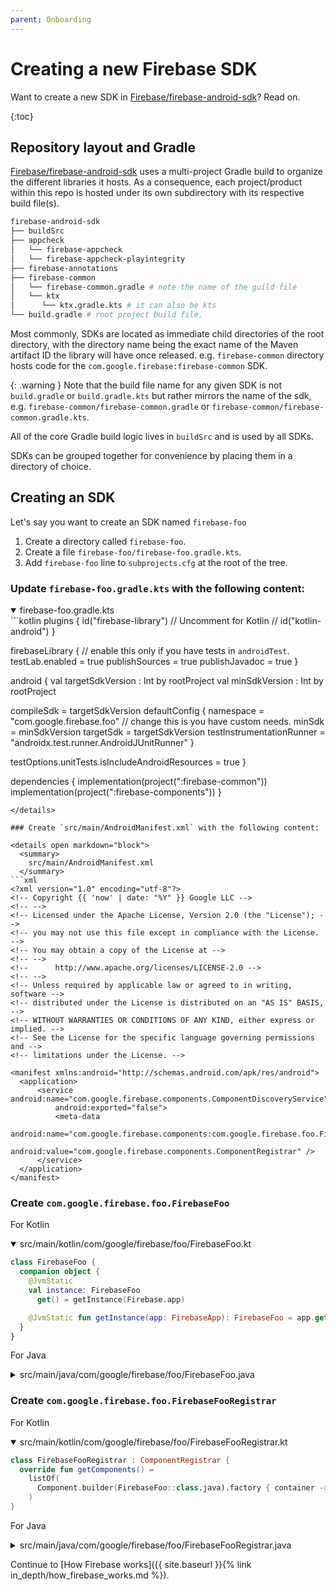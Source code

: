 ```yaml
---
parent: Onboarding
---
```


# Creating a new Firebase SDK

Want to create a new SDK in 
[Firebase/firebase-android-sdk](https://github.com/firebase/firebase-android-sdk)?
Read on.

{:toc}

## Repository layout and Gradle

[Firebase/firebase-android-sdk](https://github.com/firebase/firebase-android-sdk)
uses a multi-project Gradle build to organize the different libraries it hosts.
As a consequence, each project/product within this repo is hosted under its own
subdirectory with its respective build file(s).

```bash
firebase-android-sdk
├── buildSrc
├── appcheck
│   └── firebase-appcheck
│   └── firebase-appcheck-playintegrity
├── firebase-annotations
├── firebase-common
│   └── firebase-common.gradle # note the name of the guild file
│   └── ktx
│      └── ktx.gradle.kts # it can also be kts
└── build.gradle # root project build file.
```

Most commonly, SDKs are located as immediate child directories of the root
directory, with the directory name being the exact name of the Maven artifact ID
the library will have once released. e.g. `firebase-common` directory
hosts code for the `com.google.firebase:firebase-common` SDK.

{: .warning }
Note that the build file name for any given SDK is not `build.gradle` or `build.gradle.kts`
but rather mirrors the name of the sdk, e.g.
`firebase-common/firebase-common.gradle` or `firebase-common/firebase-common.gradle.kts`.

All of the core Gradle build logic lives in `buildSrc` and is used by all
SDKs.

SDKs can be grouped together for convenience by placing them in a directory of
choice.

## Creating an SDK

Let's say you want to create an SDK named `firebase-foo`

1.  Create a directory called `firebase-foo`.
1.  Create a file `firebase-foo/firebase-foo.gradle.kts`.
1.  Add `firebase-foo` line to `subprojects.cfg` at the root of the tree.

### Update `firebase-foo.gradle.kts` with the following content:
<details open markdown="block">
  <summary>
    firebase-foo.gradle.kts
  </summary>
```kotlin
plugins {
  id("firebase-library")
  // Uncomment for Kotlin
  // id("kotlin-android")
}

firebaseLibrary {
    // enable this only if you have tests in `androidTest`.
    testLab.enabled = true
    publishSources = true
    publishJavadoc = true
}

android {
  val targetSdkVersion : Int by rootProject
  val minSdkVersion : Int by rootProject

  compileSdk = targetSdkVersion
  defaultConfig {
    namespace = "com.google.firebase.foo"
    // change this is you have custom needs.
    minSdk = minSdkVersion
    targetSdk = targetSdkVersion
    testInstrumentationRunner = "androidx.test.runner.AndroidJUnitRunner"
  }

  testOptions.unitTests.isIncludeAndroidResources = true
}

dependencies {
  implementation(project(":firebase-common"))
  implementation(project(":firebase-components"))
}
```
</details>

### Create `src/main/AndroidManifest.xml` with the following content:

<details open markdown="block">
  <summary>
    src/main/AndroidManifest.xml
  </summary>
```xml
<?xml version="1.0" encoding="utf-8"?>
<!-- Copyright {{ 'now' | date: "%Y" }} Google LLC -->
<!-- -->
<!-- Licensed under the Apache License, Version 2.0 (the "License"); -->
<!-- you may not use this file except in compliance with the License. -->
<!-- You may obtain a copy of the License at -->
<!-- -->
<!--      http://www.apache.org/licenses/LICENSE-2.0 -->
<!-- -->
<!-- Unless required by applicable law or agreed to in writing, software -->
<!-- distributed under the License is distributed on an "AS IS" BASIS, -->
<!-- WITHOUT WARRANTIES OR CONDITIONS OF ANY KIND, either express or implied. -->
<!-- See the License for the specific language governing permissions and -->
<!-- limitations under the License. -->

<manifest xmlns:android="http://schemas.android.com/apk/res/android">
  <application>
      <service android:name="com.google.firebase.components.ComponentDiscoveryService"
          android:exported="false">
          <meta-data
              android:name="com.google.firebase.components:com.google.firebase.foo.FirebaseFooRegistrar"
              android:value="com.google.firebase.components.ComponentRegistrar" />
      </service>
  </application>
</manifest>
```
</details>

### Create `com.google.firebase.foo.FirebaseFoo`

For Kotlin
<details open markdown="block">
  <summary>
    src/main/kotlin/com/google/firebase/foo/FirebaseFoo.kt
  </summary>

```kotlin
class FirebaseFoo {
  companion object {
    @JvmStatic
    val instance: FirebaseFoo
      get() = getInstance(Firebase.app)

    @JvmStatic fun getInstance(app: FirebaseApp): FirebaseFoo = app.get(FirebaseFoo::class.java)
  }
}
```
</details>

For Java
<details markdown="block">
  <summary>
    src/main/java/com/google/firebase/foo/FirebaseFoo.java
  </summary>

```java
public class FirebaseFoo {
  public static FirebaseFoo getInstance() {
    return getInstance(FirebaseApp.getInstance());
  }
  public static FirebaseFoo getInstance(FirebaseApp app) {
    return app.get(FirebaseFoo.class);
  }
}
```
</details>

### Create `com.google.firebase.foo.FirebaseFooRegistrar`

For Kotlin
<details open markdown="block">
  <summary>
    src/main/kotlin/com/google/firebase/foo/FirebaseFooRegistrar.kt
  </summary>

```kotlin
class FirebaseFooRegistrar : ComponentRegistrar {
  override fun getComponents() =
    listOf(
      Component.builder(FirebaseFoo::class.java).factory { container -> FirebaseFoo() }.build()
    )
}
```
</details>

For Java
<details markdown="block">
  <summary>
    src/main/java/com/google/firebase/foo/FirebaseFooRegistrar.java
  </summary>

```java
public class FirebaseFooRegistrar implements ComponentRegistrar {
  @Override
  public List<Component<?>> getComponents() {
    return Collections.singletonList(
        Component.builder(FirebaseFoo.class).factory(c -> new FirebaseFoo()).build());
  }
}
```
</details>

Continue to [How Firebase works]({{ site.baseurl }}{% link in_depth/how_firebase_works.md %}).